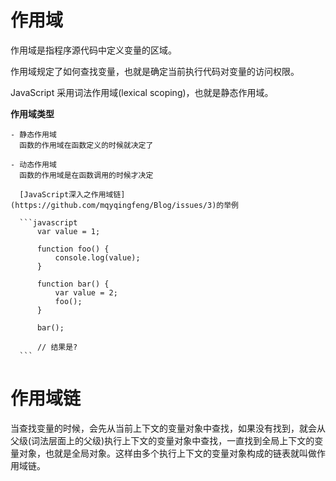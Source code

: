 # 作用域

  作用域是指程序源代码中定义变量的区域。

  作用域规定了如何查找变量，也就是确定当前执行代码对变量的访问权限。

  JavaScript 采用词法作用域(lexical scoping)，也就是静态作用域。
  
  **作用域类型**
  
    - 静态作用域    
      函数的作用域在函数定义的时候就决定了
      
    - 动态作用域    
      函数的作用域是在函数调用的时候才决定
      
      [JavaScript深入之作用域链](https://github.com/mqyqingfeng/Blog/issues/3)的举例
      
      ```javascript
          var value = 1;
          
          function foo() {
              console.log(value);
          }

          function bar() {
              var value = 2;
              foo();
          }

          bar();
          
          // 结果是?
      ```

# 作用域链

当查找变量的时候，会先从当前上下文的变量对象中查找，如果没有找到，就会从父级(词法层面上的父级)执行上下文的变量对象中查找，一直找到全局上下文的变量对象，也就是全局对象。这样由多个执行上下文的变量对象构成的链表就叫做作用域链。



